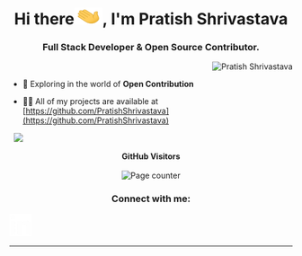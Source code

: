<h1 align="center">Hi there<img src="https://github.com/nayan1xyz/nayan1xyz/blob/main/hithere.gif" alt="" width="50" height="30" />, I'm Pratish Shrivastava</h1>
<h3 align="center">Full Stack Developer & Open Source Contributor.</h3>


<p>&nbsp;<img align="right" src="https://github-readme-stats.vercel.app/api?username=PratishShrivastava&show_icons=true&locale=en&theme=radical" alt="Pratish Shrivastava" /></p>



- 🌱  Exploring in the world of  **Open Contribution**

- 👨‍💻 All of my projects are available at [https://github.com/PratishShrivastava](https://github.com/PratishShrivastava)


<p>&nbsp;
<img aline="right" src="https://github-readme-stats.vercel.app/api/top-langs/?username=PratishShrivastava&layout=compact"></img>


<p align="">
  <p align="center">
  <b>GitHub Visitors</b>
  <br>
  <br>
  <img alt="Page counter" src="https://profile-counter.glitch.me/PratishShrivastava/count.svg">
</p>

<h3 align="center">Connect with me:</h3>
<a href="https://www.linkedin.com/in/PratishShrivastava/" target="blank"><img align="" src="https://github.com/nayan1xyz/nayan1xyz/blob/main/linked-removebg-preview.png" alt="Pratish Shrivastava" height="40" width="40" /></a>
</p>

***





